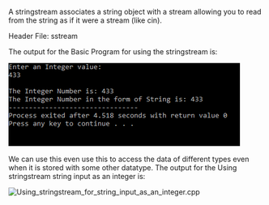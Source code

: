 A stringstream associates a string object with a stream allowing you to read from the string as if it were a stream (like cin).

Header File: sstream

The output for the Basic Program for using the stringstream is:

![Basic StringStream.cpp](Basic_StringStream.PNG)


We can use this even use this to access the data of different types even when it is stored with some other datatype.
The output for the Using stringstream string input as an integer is:

![Using_stringstream_for_string_input_as_an_integer.cpp](Using_stringstream_for_string_input_as_an_integer.PNG)
